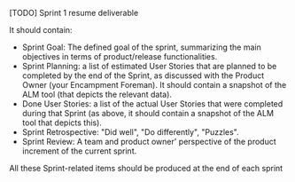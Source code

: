 [TODO] Sprint 1 resume deliverable

It should contain:

- Sprint Goal: The defined goal of the sprint, summarizing the main objectives in terms of product/release functionalities.
- Sprint Planning: a list of estimated User Stories that are planned to be completed by the end of the Sprint, as discussed with the Product Owner (your Encampment Foreman). It should contain a snapshot of the ALM tool (that depicts the relevant data).
- Done User Stories: a list of the actual User Stories that were completed during that Sprint (as above, it should contain a snapshot of the ALM tool that depicts this).
- Sprint Retrospective: "Did well", "Do differently", "Puzzles".
- Sprint Review: A team and product owner' perspective of the product increment of the current sprint. 

All these Sprint-related items should be produced at the end of each sprint